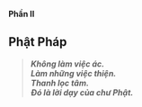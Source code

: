 **Phần II**

## Phật Pháp

> _**Không làm việc ác.  
> Làm những việc thiện.  
> Thanh lọc tâm.  
> Đó là lời dạy của chư Phật.**_